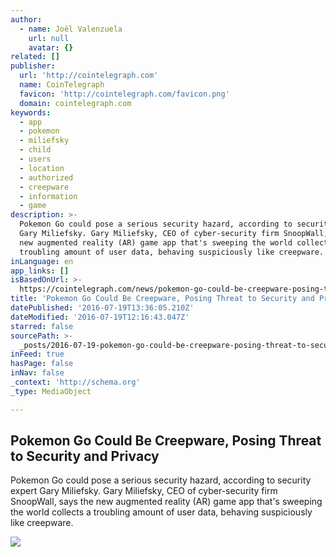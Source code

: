```yaml
---
author:
  - name: Joël Valenzuela
    url: null
    avatar: {}
related: []
publisher:
  url: 'http://cointelegraph.com'
  name: CoinTelegraph
  favicon: 'http://cointelegraph.com/favicon.png'
  domain: cointelegraph.com
keywords:
  - app
  - pokemon
  - miliefsky
  - child
  - users
  - location
  - authorized
  - creepware
  - information
  - game
description: >-
  Pokemon Go could pose a serious security hazard, according to security expert
  Gary Miliefsky. Gary Miliefsky, CEO of cyber-security firm SnoopWall, says the
  new augmented reality (AR) game app that's sweeping the world collects a
  troubling amount of user data, behaving suspiciously like creepware.
inLanguage: en
app_links: []
isBasedOnUrl: >-
  https://cointelegraph.com/news/pokemon-go-could-be-creepware-posing-threat-to-security-and-privacy
title: 'Pokemon Go Could Be Creepware, Posing Threat to Security and Privacy'
datePublished: '2016-07-19T13:36:05.210Z'
dateModified: '2016-07-19T12:16:43.047Z'
starred: false
sourcePath: >-
  _posts/2016-07-19-pokemon-go-could-be-creepware-posing-threat-to-security-and.md
inFeed: true
hasPage: false
inNav: false
_context: 'http://schema.org'
_type: MediaObject

---
```

<article style=""><h1>Pokemon Go Could Be Creepware, Posing Threat to Security and Privacy</h1><p>Pokemon Go could pose a serious security hazard, according to security expert Gary Miliefsky. Gary Miliefsky, CEO of cyber-security firm SnoopWall, says the new augmented reality (AR) game app that's sweeping the world collects a troubling amount of user data, behaving suspiciously like creepware.</p><img src="https://cointelegraph.com/images/725_aHR0cDovL2NvaW50ZWxlZ3JhcGguY29tL3N0b3JhZ2UvdXBsb2Fkcy92aWV3LzRiYjg4NWM0OGQ0ZDkzNTFmMTliZDc5Mjk2MDBmYzMwLmpwZw==.jpg" /></article>
